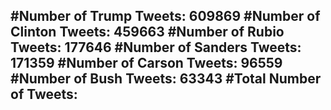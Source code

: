 #Number of Trump Tweets: 609869
#Number of Clinton Tweets: 459663
#Number of Rubio Tweets: 177646
#Number of Sanders Tweets: 171359
#Number of Carson Tweets: 96559
#Number of Bush Tweets: 63343
#Total Number of Tweets:  
---
